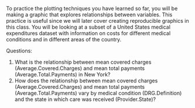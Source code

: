 To practice the plotting techniques you have learned so far, you will be making a graphic 
that explores relationships between variables. This practice is useful since we will later 
cover creating reproducible graphics in this class. You will be looking at a subset of a 
United States medical expenditures dataset with information on costs for different medical 
conditions and in different areas of the country.

Questions:

1. What is the relationship between mean covered charges (Average.Covered.Charges) and mean total 
payments (Average.Total.Payments) in New York?
2. How does the relationship between mean covered charges (Average.Covered.Charges) and mean total 
payments (Average.Total.Payments) vary by medical condition (DRG.Definition) and the state in which 
care was received (Provider.State)?
